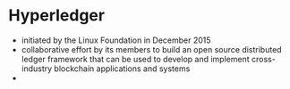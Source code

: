 # Hyperledger

* initiated by the Linux Foundation in December 2015
* collaborative effort by its members to build an open source distributed ledger framework that can be used to develop and implement cross-industry blockchain applications and systems
*
